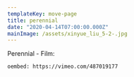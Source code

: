 ```yaml
---
templateKey: move-page
title: perennial
date: "2020-04-14T07:00:00.000Z"
mainImage: /assets/xinyue_liu_5-2-.jpg
---
```

<div class="lines-3"></div>

Perennial - Film:

`oembed: https://vimeo.com/487019177`



<div class="lines-5"></div>



<img src="/assets/_mg_9072-edit.jpg" alt="" title="" class="middle"></img>

<div class="lines-3"></div>





<img src="/assets/xinyue_liu_5-2-.jpg" alt="" title="" class="middle"></img>

<div class="lines-3"></div>

<img src="/assets/xinyue_liu_11.jpg" alt="" title="" class="middle"></img>

<div class="lines-4"></div>